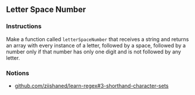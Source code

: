 ## Letter Space Number

### Instructions

Make a function called `letterSpaceNumber` that receives a string and returns an
array with every instance of a letter, followed by a space, followed by a number
only if that number has only one digit and is not followed by any letter.

### Notions

- [github.com/ziishaned/learn-regex#3-shorthand-character-sets](https://github.com/ziishaned/learn-regex#3-shorthand-character-sets)
